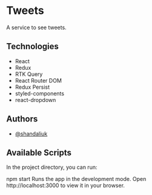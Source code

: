 # Tweets

A service to see tweets.

## Technologies

- React
- Redux
- RTK Query
- React Router DOM
- Redux Persist
- styled-components
- react-dropdown

## Authors

- [@shandaliuk](https://www.github.com/shandaliuk)

## Available Scripts

In the project directory, you can run:

npm start Runs the app in the development mode. Open http://localhost:3000 to
view it in your browser.
